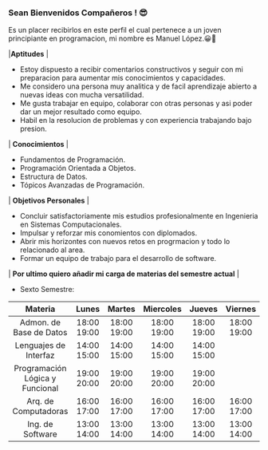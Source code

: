 ### Sean Bienvenidos Compañeros ! 😎

Es un placer recibirlos en este perfil el cual pertenece a un joven principiante en programacion, mi nombre es Manuel López.😀🧠

|**Aptitudes** |

  - Estoy dispuesto a recibir comentarios constructivos y seguir con mi preparacion para aumentar mis conocimientos y capacidades. 
  - Me considero una persona muy analitica y de facil aprendizaje abierto a nuevas ideas con mucha versatilidad.
  - Me gusta trabajar en equipo, colaborar con otras personas y asi poder dar un mejor resultado como equipo.
  - Habil en la resolucion de problemas y con experiencia trabajando bajo presion. 


| **Conocimientos** |

  - Fundamentos de Programación.
  - Programación Orientada a Objetos.
  - Estructura de Datos. 
  - Tópicos Avanzadas de Programación. 


| **Objetivos Personales** |

  - Concluir satisfactoriamente mis estudios profesionalmente en Ingenieria en Sistemas Computacionales. 
  - Impulsar y reforzar mis conomientos con diplomados. 
  - Abrir mis horizontes con nuevos retos en progrmacion y todo lo relacionado al area. 
  - Formar un equipo de trabajo para el desarrollo de software. 
  
  
  
  
  
  
  | **Por ultimo quiero añadir mi carga de materias del semestre actual** |
  
  
  - Sexto Semestre:

|             Materia             	|    Lunes    	|    Martes   	|  Miercoles  	|    Jueves   	|   Viernes   	|
|:-------------------------------:	|:-----------:	|:-----------:	|:-----------:	|:-----------:	|:-----------:	|
|     Admon. de  Base de Datos    	| 18:00 19:00 	| 18:00 19:00 	| 18:00 19:00 	| 18:00 19:00 	| 18:00 19:00 	|
|      Lenguajes de  Interfaz     	| 14:00 15:00 	| 14:00 15:00 	| 14:00 15:00 	| 14:00 15:00 	|             	|
| Programación Lógica y Funcional 	| 19:00 20:00 	| 19:00 20:00 	| 19:00 20:00 	| 19:00 20:00 	|             	|
|       Arq. de Computadoras      	| 16:00 17:00 	| 16:00 17:00 	| 16:00 17:00 	| 16:00 17:00 	| 16:00 17:00 	|
|         Ing. de Software        	| 13:00 14:00 	| 13:00 14:00 	| 13:00 14:00 	| 13:00 14:00 	| 13:00 14:00 	|


